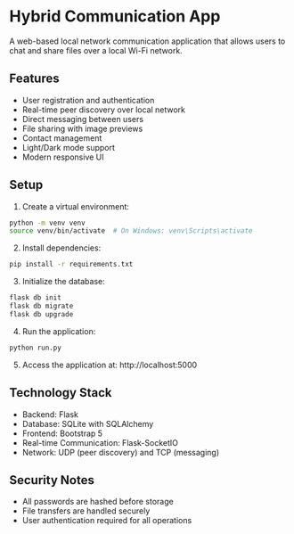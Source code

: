 # Hybrid Communication App

A web-based local network communication application that allows users to chat and share files over a local Wi-Fi network.

## Features

- User registration and authentication
- Real-time peer discovery over local network
- Direct messaging between users
- File sharing with image previews
- Contact management
- Light/Dark mode support
- Modern responsive UI

## Setup

1. Create a virtual environment:
```bash
python -m venv venv
source venv/bin/activate  # On Windows: venv\Scripts\activate
```

2. Install dependencies:
```bash
pip install -r requirements.txt
```

3. Initialize the database:
```bash
flask db init
flask db migrate
flask db upgrade
```

4. Run the application:
```bash
python run.py
```

5. Access the application at: http://localhost:5000

## Technology Stack

- Backend: Flask
- Database: SQLite with SQLAlchemy
- Frontend: Bootstrap 5
- Real-time Communication: Flask-SocketIO
- Network: UDP (peer discovery) and TCP (messaging)

## Security Notes

- All passwords are hashed before storage
- File transfers are handled securely
- User authentication required for all operations 
